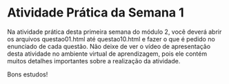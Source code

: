 # Atividade Prática da Semana 1

Na atividade prática desta primeira semana do módulo 2, você deverá abrir os arquivos questao01.html até questao10.html e fazer o que é pedido no enunciado de cada questão. Não deixe de ver o vídeo de apresentação desta atividade no ambiente virtual de aprendizagem, pois ele contém muitos detalhes importantes sobre a realização da atividade.

Bons estudos!